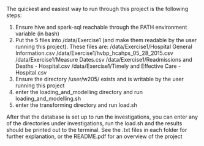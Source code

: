 The quickest and easiest way to run through this project is the following steps:

1) Ensure hive and spark-sql reachable through the PATH environment variable
	(in bash)
2) Put the 5 files into /data/Exercise1 (and make them readable by the user
	running this project).  These files are:
	/data/Exercise1/Hospital General Information.csv
	/data/Exercise1/hvbp_hcahps_05_28_2015.csv
	/data/Exercise1/Measure Dates.csv
	/data/Exercise1/Readmissions and Deaths - Hospital.csv
	/data/Exercise1/Timely and Effective Care - Hospital.csv
3) Ensure the directory /user/w205/ exists and is writable by the user running
	this project
4) enter the loading_and_modelling directory and run loading_and_modelling.sh
5) enter the transforming directory and run load.sh

After that the database is set up to run the investigations, you can enter any of
the directories under investigations, run the load.sh and the results should be
printed out to the terminal.  See the .txt files in each folder for further
explanation, or the README.pdf for an overview of the project
